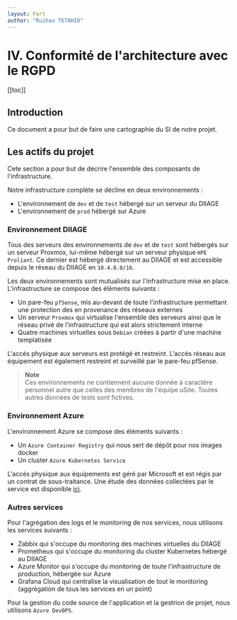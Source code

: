 ```yaml
---
layout: Part
author: "Ruihau TETAHIO"
---
```


# IV. Conformité de l'architecture avec le RGPD

[[toc]]

## Introduction

Ce document a pour but de faire une cartographie du SI de notre projet.

## Les actifs du projet

Cete section a pour but de décrire l'ensemble des composants de l'infrastructure.

Notre infrastructure complète se décline en deux environnements :

- L'environnement de `dev` et de `test` hébergé sur un serveur du DIIAGE
- L'environnement de `prod` hébergé sur Azure

### Environnement DIIAGE

Tous des serveurs des environnements de `dev` et de `test` sont hébergés sur un serveur Proxmox, lui-même hébergé sur un serveur physique `HPE Proliant`. Ce dernier est hébergé directement au DIIAGE et est accessible depuis le réseau du DIIAGE en `10.4.0.0/16`.

Les deux environnements sont mutualisés sur l'infrastructure mise en place. L'infrastructure se compose des éléments suivants :

- Un pare-feu `pfSense`, mis au-devant de toute l'infrastructure permettant une protection des en provenance des réseaux externes
- Un serveur `Proxmox` qui virtualise l'ensemble des serveurs ainsi que le réseau privé de l'infrastructure qui est alors strictement interne
- Quatre machines virtuelles sous `Debian` créées à partir d'une machine templatisée

L'accès physique aux serveurs est protégé et restreint. L'accès réseau aux équipement est également restreint et surveillé par le pare-feu pfSense.

> **Note**  
> Ces environnements ne contiennent aucune donnée à caractère personnel autre que celles des membres de l'équipe uSite. Toutes autres données de tests sont fictives.

### Environnement Azure

L'environnement Azure se compose des éléments suivants :

- Un `Azure Container Registry` qui nous sert de dépôt pour nos images docker
- Un cluster `Azure Kubernetes Service`

L'accès physique aux équipements est géré par Microsoft et est régis par un contrat de sous-traitance. Une étude des données collectées par le service est disponible [ici](03-gestion-avancee-des-donnees-personnelles-et-de-leurs-acces.md#azure-et-azure-devops).

### Autres services

Pour l'agrégation des logs et le monitoring de nos services, nous utilisons les services suivants :

- Zabbix qui s'occupe du monitoring des machines virtuelles du DIIAGE
- Prometheus qui s'occupe du monitoring du cluster Kubernetes hébergé au DIIAGE
- Azure Monitor qui s'occupe du monitoring de toute l'infrastructure de production, hébergée sur Azure
- Grafana Cloud qui centralise la visualisation de tout le monitoring (aggrégation de tous les services en un point)

Pour la gestion du code source de l'application et la gestrion de projet, nous utilisons `Azure DevOPS`.
